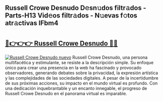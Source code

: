 ## Russell Crowe Desnudo D𝚎sn𝚞dos filtr𝚊dos - Parts-H13 Vid𝚎os filtr𝚊dos - N𝚞evas f𝚘tos atr𝚊ctivas lFbm4

# <h2><a href="http://mb2i6h.tromn.icu/?c=Russell+Crowe+Desnudo">🔗👉👉👉 Russell Crowe Desnudo 🔗🔗</a></h2>

[![Russell Crowe Desnudo nuevo](https://i.imgur.com/pEAQMta.gif)](http://mb2i6h.tromn.icu/?c=Russell+Crowe+Desnudo)
Russell Crowe Desnudo, una persona multifacética y estimulante, se resiste a la descripción simple. Su enfoque único para crear una presencia en la web ha fascinado y provocado observadores, generando debates sobre la privacidad, la expresión artística y las complejidades de las sociedades digitales. A pesar de la incertidumbre de sus próximas acciones, su impacto en el mundo virtual es profundo. Con una dedicación inquebrantable y un encanto innegable, el progreso de Russell Crowe Desnudo en el panorama virtual es imparable.

